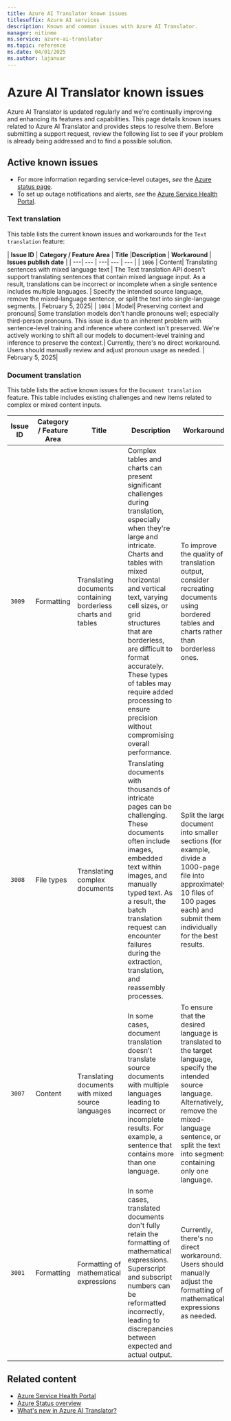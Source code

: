 ```yaml
---
title: Azure AI Translator known issues
titlesuffix: Azure AI services
description: Known and common issues with Azure AI Translator.
manager: nitinme
ms.service: azure-ai-translator
ms.topic: reference
ms.date: 04/01/2025
ms.author: lajanuar
---
```


# Azure AI Translator known issues

Azure AI Translator is updated regularly and we're continually improving and enhancing its features and capabilities. This page details known issues related to Azure AI Translator and provides steps to resolve them. Before submitting a support request, review the following list to see if your problem is already being addressed and to find a possible solution.

## Active known issues

* For more information regarding service-level outages, *see* the [Azure status page](https://azure.status.microsoft/en-us/status). 
* To set up outage notifications and alerts, *see* the [Azure Service Health Portal](/azure/service-health/service-health-portal-update).

### Text translation

This table lists the current known issues and workarounds for the `Text translation` feature:

| **Issue ID** | **Category / Feature Area** | **Title**  |**Description** | **Workaround** | **Issues publish date** |
| ---| --- | ---| --- | --- |
| `1006` | Content| Translating sentences with mixed language text | The Text translation API doesn't support translating sentences that contain mixed language input. As a result, translations can be incorrect or incomplete when a single sentence includes multiple languages.  | Specify the intended source language, remove the mixed-language sentence, or split the text into single-language segments. | February 5, 2025|
| `1004` | Model| Preserving context and pronouns| Some translation models don't handle pronouns well; especially third-person pronouns. This issue is due to an inherent problem with sentence-level training and inference where context isn't preserved. We're actively working to shift all our models to document-level training and inference to preserve the context.| Currently, there's no direct workaround. Users should manually review and adjust pronoun usage as needed.  | February 5, 2025|



### Document translation

This table lists the active known issues for the `Document translation` feature. This table includes existing challenges and new items related to complex or mixed content inputs.

| **Issue ID** | **Category / Feature Area** | **Title**  | **Description**| **Workaround**| **Issues publish date** |
| --- | --- | --- | --- | --- | --- |
| `3009` |Formatting | Translating documents containing borderless charts and tables|Complex tables and charts can present significant challenges during translation, especially when they're large and intricate. Charts and tables with mixed horizontal and vertical text, varying cell sizes, or grid structures that are borderless, are difficult to format accurately. These types of tables may require added processing to ensure precision without compromising overall performance. | To improve the quality of translation output, consider recreating documents using bordered tables and charts rather than borderless ones. |April 1, 2025  |
| `3008` | File types  | Translating complex documents | Translating documents with thousands of intricate pages can be challenging. These documents often include images, embedded text within images, and manually typed text. As a result, the batch translation request can encounter failures during the extraction, translation, and reassembly processes.| Split the large document into smaller sections (for example, divide a 1000-page file into approximately 10 files of 100 pages each) and submit them individually for the best results.| February 5, 2025|
| `3007` | Content| Translating documents with mixed source languages  | In some cases, document translation doesn't translate source documents with multiple languages leading to incorrect or incomplete results. For example, a sentence that contains more than one language.| To ensure that the desired language is translated to the target language, specify the intended source language. Alternatively, remove the mixed-language sentence, or split the text into segments containing only one language. | February 5, 2025|
| `3001` | Formatting  | Formatting of mathematical expressions| In some cases, translated documents don't fully retain the formatting of mathematical expressions. Superscript and subscript numbers can be reformatted incorrectly, leading to discrepancies between expected and actual output.   | Currently, there's no direct workaround. Users should manually adjust the formatting of mathematical expressions as needed.  | February 5, 2025|

## Related content

* [Azure Service Health Portal](/azure/service-health/service-health-portal-update)
* [Azure Status overview](/azure/service-health/azure-status-overview)
* [What's new in Azure AI Translator?](../whats-new.md)
